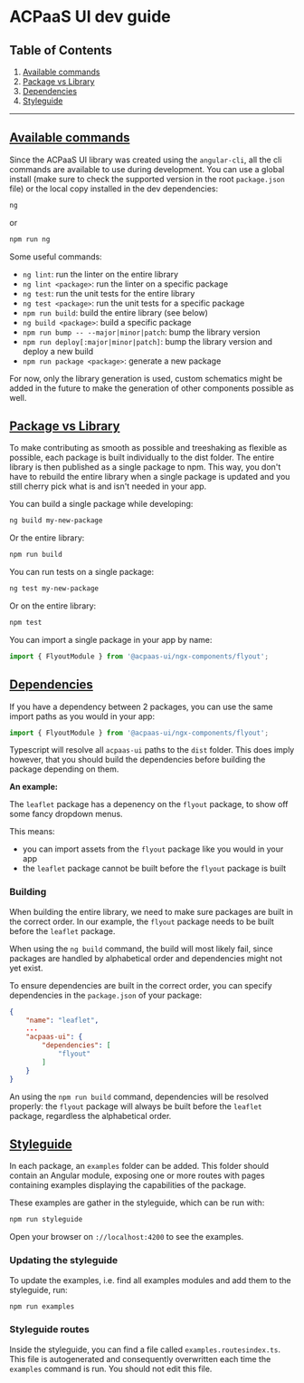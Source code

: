 # ACPaaS UI dev guide

## Table of Contents

1. [Available commands](#commands)
2. [Package vs Library](#packagevslibrary)
3. [Dependencies](dependencies)
4. [Styleguide](#styleguide)

---

## [Available commands](commands)

Since the ACPaaS UI library was created using the `angular-cli`, all the cli commands are available to use during development. You can use a global install (make sure to check the supported version in the root `package.json` file) or the local copy installed in the dev dependencies:

```bash
ng
```
or
```bash
npm run ng
```

Some useful commands:

* `ng lint`: run the linter on the entire library
* `ng lint <package>`: run the linter on a specific package
* `ng test`: run the unit tests for the entire library
* `ng test <package>`: run the unit tests for a specific package
* `npm run build`: build the entire library (see below)
* `ng build <package>`: build a specific package
* `npm run bump -- --major|minor|patch`: bump the library version
* `npm run deploy[:major|minor|patch]`: bump the library version and deploy a new build
* `npm run package <package>`: generate a new package

For now, only the library generation is used, custom schematics might be added in the future to make the generation of other components possible as well.

## [Package vs Library](packagevslibrary)

To make contributing as smooth as possible and treeshaking as flexible as possible, each package is built individually to the dist folder. The entire library is then published as a single package to npm. This way, you don't have to rebuild the entire library when a single package is updated and you still cherry pick what is and isn't needed in your app.

You can build a single package while developing:

```bash
ng build my-new-package
```

Or the entire library:

```bash
npm run build
```

You can run tests on a single package:

```bash
ng test my-new-package
```

Or on the entire library:

```bash
npm test
```

You can import a single package in your app by name:

```typescript
import { FlyoutModule } from '@acpaas-ui/ngx-components/flyout';
```

## [Dependencies](dependencies)

If you have a dependency between 2 packages, you can use the same import paths as you would in your app:

```typescript
import { FlyoutModule } from '@acpaas-ui/ngx-components/flyout';
```

Typescript will resolve all `acpaas-ui` paths to the `dist` folder. This does imply however, that you should build the dependencies before building the package depending on them.

**An example:**

The `leaflet` package has a depenency on the `flyout` package, to show off some fancy dropdown menus.

This means:

* you can import assets from the `flyout` package like you would in your app
* the `leaflet` package cannot be built before the `flyout` package is built

### Building

When building the entire library, we need to make sure packages are built in the correct order. In our example, the `flyout` package needs to be built before the `leaflet` package.

When using the `ng build` command, the build will most likely fail, since packages are handled by alphabetical order and dependencies might not yet exist.

To ensure dependencies are built in the correct order, you can specify dependencies in the `package.json` of your package:

```json
{
    "name": "leaflet",
    ...
    "acpaas-ui": {
        "dependencies": [
            "flyout"
        ]
    }
}
```

An using the `npm run build` command, dependencies will be resolved properly: the `flyout` package will always be built before the `leaflet` package, regardless the alphabetical order.

## [Styleguide](styleguide)

In each package, an `examples` folder can be added. This folder should contain an Angular module, exposing one or more routes with pages containing examples displaying the capabilities of the package.

These examples are gather in the styleguide, which can be run with:

```bash
npm run styleguide
```

Open your browser on `://localhost:4200` to see the examples.

### Updating the styleguide

To update the examples, i.e. find all examples modules and add them to the styleguide, run:

```bash
npm run examples
```

### Styleguide routes

Inside the styleguide, you can find a file called `examples.routesindex.ts`. This file is autogenerated and consequently overwritten each time the `examples` command is run. You should not edit this file.